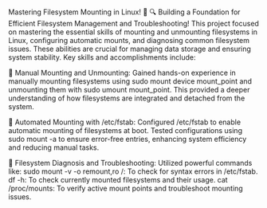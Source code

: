 Mastering Filesystem Mounting in Linux! 🚀
🔍 Building a Foundation for Efficient Filesystem Management and Troubleshooting!
 This project focused on mastering the essential skills of mounting and unmounting filesystems in Linux, configuring automatic mounts, and diagnosing common filesystem issues. These abilities are crucial for managing data storage and ensuring system stability. Key skills and accomplishments include:

🔹 Manual Mounting and Unmounting: Gained hands-on experience in manually mounting filesystems using sudo mount device mount_point and unmounting them with sudo umount mount_point. This provided a deeper understanding of how filesystems are integrated and detached from the system.

🔹 Automated Mounting with /etc/fstab: Configured /etc/fstab to enable automatic mounting of filesystems at boot. Tested configurations using sudo mount -a to ensure error-free entries, enhancing system efficiency and reducing manual tasks.

🔹 Filesystem Diagnosis and Troubleshooting: Utilized powerful commands like:
sudo mount -v -o remount,ro /: To check for syntax errors in /etc/fstab.
df -h: To check currently mounted filesystems and their usage.
cat /proc/mounts: To verify active mount points and troubleshoot mounting issues.

